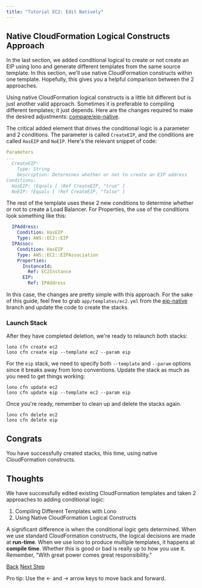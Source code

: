 ```yaml
---
title: "Tutorial EC2: Edit Natively"
---
```


## Native CloudFormation Logical Constructs Approach

In the last section, we added conditional logical to create or not create an EIP using lono and generate different templates from the same source template. In this section, we'll use native CloudFormation constructs within one template. Hopefully, this gives you a helpful comparison between the 2 approaches.

Using native CloudFormation logical constructs is a little bit different but is just another valid approach. Sometimes it is preferable to compiling different templates; it just depends.  Here are the changes required to make the desired adjustments: [compare/eip-native](https://github.com/tongueroo/lono-tutorial-ec2/compare/eip-native).

The critical added element that drives the conditional logic is a parameter and 2 conditions.  The parameter is called `CreateEIP`, and the conditions are called `HasEIP` and `NoEIP`. Here's the relevant snippet of code:


```yaml
Parameters
...
  CreateEIP:
    Type: String
    Description: Determines whether or not to create an EIP address
Conditions:
  HasEIP: !Equals [ !Ref CreateEIP, "true" ]
  NoEIP: !Equals [ !Ref CreateEIP, "false" ]
```

The rest of the template uses these 2 new conditions to determine whether or not to create a Load Balancer.  For Properties, the use of the conditions look something like this:

```yaml
  IPAddress:
    Condition: HasEIP
    Type: AWS::EC2::EIP
  IPAssoc:
    Condition: HasEIP
    Type: AWS::EC2::EIPAssociation
    Properties:
      InstanceId:
        Ref: EC2Instance
      EIP:
        Ref: IPAddress
```

In this case, the changes are pretty simple with this approach.  For the sake of this guide, feel free to grab `app/templates/ec2.yml` from the [eip-native](https://github.com/tongueroo/lono-tutorial-ec2/blob/eip-native/app/templates/ec2.yml) branch and update the code to create the stacks.

### Launch Stack

After they have completed deletion, we're ready to relaunch both stacks:

```
lono cfn create ec2
lono cfn create eip --template ec2 --param eip
```

For the `eip` stack, we need to specify both `--template` and `--param` options since it breaks away from lono conventions.  Update the stack as much as you need to get things working:

```
lono cfn update ec2
lono cfn update eip --template ec2 --param eip
```

Once you're ready, remember to clean up and delete the stacks again.

```
lono cfn delete ec2
lono cfn delete eip
```

## Congrats

You have successfully created stacks, this time, using native CloudFormation constructs.

## Thoughts

We have successfully edited existing CloudFormation templates and taken 2 approaches to adding conditional logic:

1. Compiling Different Templates with Lono
2. Using Native CloudFormation Logical Constructs

A significant difference is when the conditional logic gets determined. When we use standard CloudFormation constructs, the logical decisions are made at **run-time**. When we use lono to produce multiple templates, it happens at **compile time**.  Whether this is good or bad is really up to how you use it. Remember, "With great power comes great responsibility."

<a id="prev" class="btn btn-basic" href="{% link _docs/tutorials/ec2/edit-lono.md %}">Back</a>
<a id="next" class="btn btn-primary" href="{% link _docs/tutorials/ec2/cfn-delete.md %}">Next Step</a>
<p class="keyboard-tip">Pro tip: Use the <- and -> arrow keys to move back and forward.</p>
